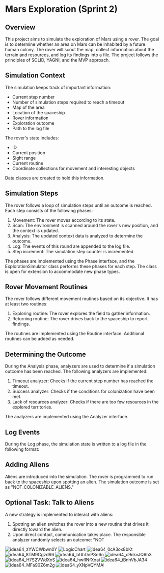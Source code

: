 # Mars Exploration (Sprint 2)

## Overview
This project aims to simulate the exploration of Mars using a rover. The goal is to determine whether an area on Mars can be inhabited by a future human colony. The rover will scout the map, collect information about the terrain and resources, and log its findings into a file. The project follows the principles of SOLID, YAGNI, and the MVP approach.

## Simulation Context
The simulation keeps track of important information:
- Current step number
- Number of simulation steps required to reach a timeout
- Map of the area
- Location of the spaceship
- Rover information
- Exploration outcome
- Path to the log file

The rover's state includes:
- ID
- Current position
- Sight range
- Current routine
- Coordinate collections for movement and interesting objects

Data classes are created to hold this information.

## Simulation Steps
The rover follows a loop of simulation steps until an outcome is reached. Each step consists of the following phases:
1. Movement: The rover moves according to its state.
2. Scan: The environment is scanned around the rover's new position, and the context is updated.
3. Analysis: The updated context data is analyzed to determine the outcome.
4. Log: The events of this round are appended to the log file.
5. Step increment: The simulation step counter is incremented.

The phases are implemented using the Phase interface, and the ExplorationSimulator class performs these phases for each step. The class is open for extension to accommodate new phase types.

## Rover Movement Routines
The rover follows different movement routines based on its objective. It has at least two routines:
1. Exploring routine: The rover explores the field to gather information.
2. Returning routine: The rover drives back to the spaceship to report findings.

The routines are implemented using the Routine interface. Additional routines can be added as needed.

## Determining the Outcome
During the Analysis phase, analyzers are used to determine if a simulation outcome has been reached. The following analyzers are implemented:
1. Timeout analyzer: Checks if the current step number has reached the timeout.
2. Success analyzer: Checks if the conditions for colonization have been met.
3. Lack of resources analyzer: Checks if there are too few resources in the explored territories.

The analyzers are implemented using the Analyzer interface.

## Log Events
During the Log phase, the simulation state is written to a log file in the following format:

## Adding Aliens
Aliens are introduced into the simulation. The rover is programmed to run back to the spaceship upon spotting an alien. The simulation outcome is set as "NOT_COLONIZABLE_ALIENS."

## Optional Task: Talk to Aliens
A new strategy is implemented to interact with aliens:
1. Spotting an alien switches the rover into a new routine that drives it directly toward the alien.
2. Upon direct contact, communication takes place. The responsible analyzer randomly selects an outcome: "NOT


  ![idea64_zYWCWbwn0Y](https://github.com/StefanCristian1204/mars-exploration-2/assets/97633357/afad6277-ed11-4db8-8821-e028b101a755)
![LogicChart](https://github.com/StefanCristian1204/mars-exploration-2/assets/97633357/6d2807ab-33e8-4a3a-bb15-791316d03a68)
![idea64_0cA3ox8bKt](https://github.com/StefanCristian1204/mars-exploration-2/assets/97633357/615433b6-89e5-4246-bf4c-f9ac558dcb36)
![idea64_8TM9CgzdR6](https://github.com/StefanCristian1204/mars-exploration-2/assets/97633357/a76c4a92-df8f-4754-bfcb-49950a463e19)
![idea64_bUbDnPSn6n](https://github.com/StefanCristian1204/mars-exploration-2/assets/97633357/15a6464d-9929-4498-a345-b5c55e8a1030)
![idea64_c9nkvJQ6h3](https://github.com/StefanCristian1204/mars-exploration-2/assets/97633357/40469484-085b-4a8a-91b6-2d5161c188b6)
![idea64_H7S2VWdXoS](https://github.com/StefanCristian1204/mars-exploration-2/assets/97633357/94e3aba9-5a47-4b97-907b-e166c75b13fc)
![idea64_hwfINfXoai](https://github.com/StefanCristian1204/mars-exploration-2/assets/97633357/a4d61570-b6fe-4761-bf5f-87e7f2a7454a)
![idea64_iBnhVbJA34](https://github.com/StefanCristian1204/mars-exploration-2/assets/97633357/40c3bae0-cf84-4708-884c-ecb629601bb6)
![idea64_MFa90Z6m2g](https://github.com/StefanCristian1204/mars-exploration-2/assets/97633357/c9c84dcd-970e-45b6-bcc4-c4b073ff3465)
![idea64_yXNpVQYMAl](https://github.com/StefanCristian1204/mars-exploration-2/assets/97633357/fe4acb37-71ed-471f-a7a9-3c6eaaa1fef9)

  
